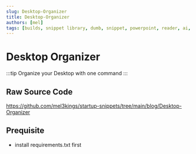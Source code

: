 ```yaml
---
slug: Desktop-Organizer
title: Desktop-Organizer
authors: [mel]
tags: [builds, snippet library, dumb, snippet, powerpoint, reader, ai, youtube, downloader, Desktop-Organizer]
---
```

# Desktop Organizer

:::tip
Organize your Desktop with one command
:::

## Raw Source Code
https://github.com/mel3kings/startup-snippets/tree/main/blog/Desktop-Organizer

## Prequisite
- install requirements.txt first
